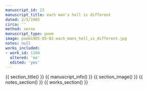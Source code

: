 ```yaml
---
manuscript_id: 23
manuscript_title: each man's hell is different
dated: 2/5/1985
circa: ''
method: xerox
manuscript_type: poem
image: poem1985-05-02-each_mans_hell_is_different.jpg
notes: null
works_included:
- work_id: 1104
  altered: 'no'
  edited: 'yes'
---
```


{{ section_title() }}
{{ manuscript_info() }}
{{ section_image() }}
{{ notes_section() }}
{{ works_section() }}
